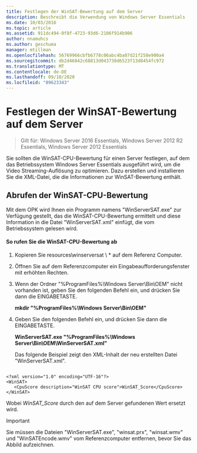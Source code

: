 ```yaml
---
title: Festlegen der WinSAT-Bewertung auf dem Server
description: Beschreibt die Verwendung von Windows Server Essentials
ms.date: 10/03/2016
ms.topic: article
ms.assetid: 911dc494-0f8f-4723-93d6-2106f914b906
author: nnamuhcs
ms.author: geschuma
manager: mtillman
ms.openlocfilehash: 56769966cbfb6778c06abc4ba07d21f258e900a4
ms.sourcegitcommit: db2d46842c68813d043738d6523f13d8454fc972
ms.translationtype: MT
ms.contentlocale: de-DE
ms.lasthandoff: 09/10/2020
ms.locfileid: "89623343"
---
```

# <a name="set-the-winsat-score-on-the-server"></a>Festlegen der WinSAT-Bewertung auf dem Server

>Gilt für: Windows Server 2016 Essentials, Windows Server 2012 R2 Essentials, Windows Server 2012 Essentials

Sie sollten die WinSAT-CPU-Bewertung für einen Server festlegen, auf dem das Betriebssystem Windows Server Essentials ausgeführt wird, um die Video Streaming-Auflösung zu optimieren. Dazu erstellen und installieren Sie die XML-Datei, die die Informationen zur WinSAT-Bewertung enthält.

## <a name="obtain-the-winsat-cpu-score"></a>Abrufen der WinSAT-CPU-Bewertung
 Mit dem OPK wird Ihnen ein Programm namens "WinServerSAT.exe" zur Verfügung gestellt, das die WinSAT-CPU-Bewertung ermittelt und diese Information in die Datei "WinServerSAT.xml" einfügt, die vom Betriebssystem gelesen wird.

#### <a name="to-obtain-the-winsat-cpu-score"></a>So rufen Sie die WinSAT-CPU-Bewertung ab

1. Kopieren Sie resources\winserversat \\ * auf dem Referenz Computer.

2. Öffnen Sie auf dem Referenzcomputer ein Eingabeaufforderungsfenster mit erhöhten Rechten.

3. Wenn der Ordner "%ProgramFiles%\Windows Server\Bin\OEM" nicht vorhanden ist, geben Sie den folgenden Befehl ein, und drücken Sie dann die EINGABETASTE.

    **mkdir "%ProgramFiles%\Windows Server\Bin\OEM"**

4. Geben Sie den folgenden Befehl ein, und drücken Sie dann die EINGABETASTE.

    **WinServerSAT.exe "%ProgramFiles%\Windows Server\Bin\OEM\WinServerSAT.xml"**

   Das folgende Beispiel zeigt den XML-Inhalt der neu erstellten Datei "WinServerSAT.xml".

```

<?xml version="1.0" encoding="UTF-16"?>
<WinSAT>
   <CpuScore description="WinSAT CPU score">WinSAT_Score</CpuScore>
</WinSAT>
```

 Wobei *WinSAT_Score* durch den auf dem Server gefundenen Wert ersetzt wird.

> [!IMPORTANT]
>  Sie müssen die Dateien "WinServerSAT.exe", "winsat.prx", "winsat.wmv" und "WinSATEncode.wmv" vom Referenzcomputer entfernen, bevor Sie das Abbild aufzeichnen.
